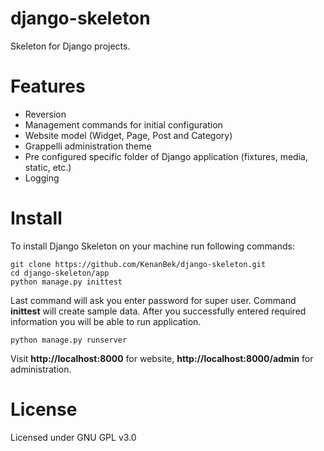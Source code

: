 django-skeleton
===============

Skeleton for Django projects.

# Features

- Reversion
- Management commands for initial configuration
- Website model (Widget, Page, Post and Category)
- Grappelli administration theme
- Pre configured specific folder of Django application (fixtures, media, static, etc.)
- Logging

# Install

To install Django Skeleton on your machine run following commands:

    git clone https://github.com/KenanBek/django-skeleton.git
    cd django-skeleton/app
    python manage.py inittest

Last command will ask you enter password for super user. Command **inittest** will create sample data. After you successfully entered required information you will be able to run application.

    python manage.py runserver

Visit **http://localhost:8000** for website, **http://localhost:8000/admin** for administration.

# License

Licensed under GNU GPL v3.0